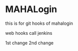 # MAHALogin
this is for git hooks  of mahalogin

web hooks call jenkins

1st change
2nd change








